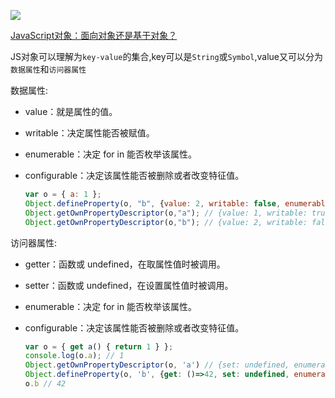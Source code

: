 ![](https://www.atnyla.com/library/images-tutorials/class-and-object-in-java-3.PNG)

[JavaScript对象：面向对象还是基于对象？](https://time.geekbang.org/column/article/79319)



JS对象可以理解为`key-value`的集合,key可以是`String`或`Symbol`,value又可以分为`数据属性`和`访问器属性`

数据属性:

- value：就是属性的值。

- writable：决定属性能否被赋值。

- enumerable：决定 for in 能否枚举该属性。

- configurable：决定该属性能否被删除或者改变特征值。

  ```js
  var o = { a: 1 }; 
  Object.defineProperty(o, "b", {value: 2, writable: false, enumerable: false, configurable: true}); //a和b都是数据属性，但特征值变化了
  Object.getOwnPropertyDescriptor(o,"a"); // {value: 1, writable: true, enumerable: true, configurable: true} 
  Object.getOwnPropertyDescriptor(o,"b"); // {value: 2, writable: false, enumerable: false, configurable: true} o.b = 3; console.log(o.b); // 2
  ```

  

访问器属性:

- getter：函数或 undefined，在取属性值时被调用。

- setter：函数或 undefined，在设置属性值时被调用。

- enumerable：决定 for in 能否枚举该属性。

- configurable：决定该属性能否被删除或者改变特征值。

  ```js
  var o = { get a() { return 1 } }; 
  console.log(o.a); // 1
  Object.getOwnPropertyDescriptor(o, 'a') // {set: undefined, enumerable: true, configurable: true, get: ƒ}
  Object.defineProperty(o, 'b', {get: ()=>42, set: undefined, enumerable: true, configurable: true})
  o.b // 42
  ```





